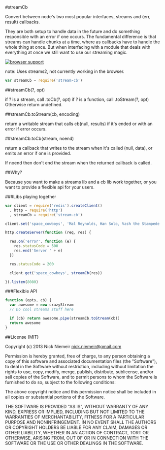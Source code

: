 #streamCb

Convert between node's two most popular interfaces, streams and
(err, result) callbacks.

They are both setup to handle data in the future and do something
responsible with an error if one occurs. The fundamental difference
is that streams can handle chunks at a time, where as callbacks
have to handle the whole thing at once. But when interfacing with a
module that deals with everything at once we still want to use our
streaming magic.

[![browser support](https://ci.testling.com/nrn/stream-cb.png)](https://ci.testling.com/nrn/stream-cb)

note: Uses streams2, not currently working in the browser.

```javascript
var streamCb = require('stream-cb')
```

##streamCb(?, opt)

if ? is a stream, call .toCb(?, opt)
if ? is a function, call .toStream(?, opt)
Otherwise return undefined.

##streamCb.toStream(cb, encoding)

return a writable stream that calls cb(null, results) if it's ended
or with an error if error occurs.

##streamCb.toCb(stream, noend)

return a callback that writes to the stream when it's called (null, data),
or emits an error if one is provided.

If noend then don't end the stream when the returned callback is called.

##Why?

Because you want to make a streams lib and a cb lib work together,
or you want to provide a flexible api for your users.

###Libs playing together

```javascript
var client = require('redis').createClient()
  , http = require('http')
  , streamCb = require('stream-cb')

client.set('space_cowboys', 'Mal Reynolds, Han Solo, Vash the Stampede')

http.createServer(function (req, res) {

  res.on('error', function (e) {
    res.statusCode = 500
    res.end('Server ' + e)
  })

  res.statusCode = 200

  client.get('space_cowboys', streamCb(res))

}).listen(8080)
```

###Flexible API

```javascript
function (opts, cb) {
  var awesome = new crazyStream
  // Do cool streams stuff here

  if (cb) return awesome.pipe(streamCb.toStream(cb))
  return awesome
}
```

##License (MIT)

Copyright (c) 2013 Nick Niemeir <nick.niemeir@gmail.com>

Permission is hereby granted, free of charge, to any person obtaining a copy
of this software and associated documentation files (the "Software"), to deal
in the Software without restriction, including without limitation the rights
to use, copy, modify, merge, publish, distribute, sublicense, and/or sell
copies of the Software, and to permit persons to whom the Software is
furnished to do so, subject to the following conditions:

The above copyright notice and this permission notice shall be included in
all copies or substantial portions of the Software.

THE SOFTWARE IS PROVIDED "AS IS", WITHOUT WARRANTY OF ANY KIND, EXPRESS OR
IMPLIED, INCLUDING BUT NOT LIMITED TO THE WARRANTIES OF MERCHANTABILITY,
FITNESS FOR A PARTICULAR PURPOSE AND NONINFRINGEMENT. IN NO EVENT SHALL THE
AUTHORS OR COPYRIGHT HOLDERS BE LIABLE FOR ANY CLAIM, DAMAGES OR OTHER
LIABILITY, WHETHER IN AN ACTION OF CONTRACT, TORT OR OTHERWISE, ARISING FROM,
OUT OF OR IN CONNECTION WITH THE SOFTWARE OR THE USE OR OTHER DEALINGS IN
THE SOFTWARE.

